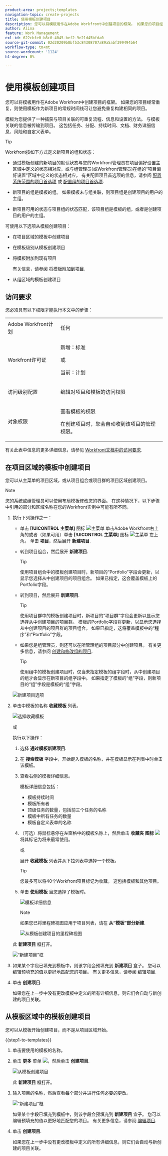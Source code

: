 ```yaml
---
product-area: projects;templates
navigation-topic: create-projects
title: 使用模板创建项目
description: 您可以将模板用作在Adobe Workfront中创建项目的框架。 如果您的项目经常重复，则在新项目中使用模板可让您避免重复构建相同的项目。
author: Alina
feature: Work Management
exl-id: 622cbfe0-b8c0-4045-bef2-9e21d45bfda0
source-git-commit: 02d20209b8bf53c84308707a89a5abf399494b64
workflow-type: tm+mt
source-wordcount: '1124'
ht-degree: 0%

---
```


# 使用模板创建项目

<!-- Audited: 01/2024 -->

您可以将模板用作在Adobe Workfront中创建项目的框架。 如果您的项目经常重复，则使用模板作为新项目的常规时间线可让您避免重复构建相同的项目。

模板为您提供了一种捕获与项目关联的可重复流程、信息和设置的方法。 与模板关联的信息被传输到项目。 这包括任务、分配、持续时间、文档、财务详细信息、风险和自定义表单。

>[!TIP]
>
>Workfront按如下方式定义新项目的组和状态：
>
>* 通过模板创建的新项目的默认状态与您的Workfront管理员在项目偏好设置主区域中定义的状态相对应，或与组管理员(或Workfront管理员)在组的“项目偏好设置”区域中定义的状态相对应。 有关配置项目首选项的信息，请参阅 [配置系统范围的项目首选项](../../../administration-and-setup/set-up-workfront/configure-system-defaults/set-project-preferences.md) 或 [配置组的项目首选项](../../../administration-and-setup/manage-groups/create-and-manage-groups/configure-project-preferences-group.md).
>
>* 新项目的组是模板的组。 如果模板未与组关联，则项目组是创建项目的用户的主组。
>
>* 新项目可用的状态与项目组的状态匹配，该项目组是模板的组，或者是创建项目的用户的主组。

可使用以下选项从模板创建项目：

* 在项目区域的模板中创建项目
* 在模板级别从模板创建项目
* 将模板附加到现有项目

  有关信息，请参阅 [将模板附加到项目](../../../manage-work/projects/create-and-manage-templates/attach-template-to-project.md).

* 从组区域的模板创建项目

## 访问要求

<!--drafted for P&P:

<table style="table-layout:auto"> 
 <col> 
 <col> 
 <tbody> 
  <tr> 
   <td role="rowheader">Adobe Workfront plan*</td> 
   <td> <p>Any </p> </td> 
  </tr> 
  <tr> 
   <td role="rowheader">Workfront license*</td> 
   <td> <p>Current license: Standard </p>
   Or
   <p>Legacy license: Plan </p>
    </td> 
  </tr> 
  <tr> 
   <td role="rowheader">Access level configurations*</td> 
   <td> <p>Edit access to Projects and to Templates</p> <p><b>NOTE</b>
   
   If you still don't have access, ask your Workfront administrator if they set additional restrictions in your access level. For information about access to projects, see <a href="../../../administration-and-setup/add-users/configure-and-grant-access/grant-access-projects.md" class="MCXref xref">Grant access to projects</a>. For information on how a Workfront administrator can change your access level, see <a href="../../../administration-and-setup/add-users/configure-and-grant-access/create-modify-access-levels.md" class="MCXref xref">Create or modify custom access levels</a>. </p> </td> 
  </tr> 
  <tr> 
   <td role="rowheader">Object permissions</td> 
   <td> <p>View permissions to a template</p> <p>When you create a project you automatically receive Manage permissions to the project </p> <p> For information about project permissions, see <a href="../../../workfront-basics/grant-and-request-access-to-objects/share-a-project.md" class="MCXref xref">Share a project in Adobe Workfront</a>.</p> <p>For information on requesting additional access, see <a href="../../../workfront-basics/grant-and-request-access-to-objects/request-access.md" class="MCXref xref">Request access to objects </a>.</p> </td> 
  </tr> 
 </tbody> 
</table>
-->

您必须具有以下权限才能执行本文中的步骤：

<table style="table-layout:auto"> 
 <col> 
 <col> 
 <tbody> 
  <tr> 
   <td role="rowheader">Adobe Workfront计划</td> 
   <td> <p>任何 </p> </td> 
  </tr> 
  <tr> 
   <td role="rowheader">Workfront许可证</td> 
   <td> <p>新增：标准</p>
        <p>或</p>
        <p>当前：计划 </p> </td> 
  </tr> 
  <tr> 
   <td role="rowheader">访问级别配置</td> 
   <td> <p>编辑对项目和模板的访问权限</p> </td> 
  </tr> 
  <tr> 
   <td role="rowheader">对象权限</td> 
   <td> <p>查看模板的权限</p> <p>在创建项目时，您会自动收到该项目的管理权限。</p></td> 
  </tr> 
 </tbody> 
</table>

有关此表中信息的更多详细信息，请参见 [Workfront文档中的访问要求](/help/quicksilver/administration-and-setup/add-users/access-levels-and-object-permissions/access-level-requirements-in-documentation.md).

## 在项目区域的模板中创建项目

您可以从主菜单的项目区域，或从项目组合或项目群的项目区域创建项目。

>[!NOTE]
>
>您的系统或组管理员可以使用布局模板修改您的界面。 在这种情况下，以下步骤中引用的部分和区域名称在您的Workfront实例中可能有所不同。

1. 执行下列操作之一：

   * 单击 **[!UICONTROL 主菜单]** 图标 ![主菜单](/help/_includes/assets/main-menu-icon.png) 单击Adobe Workfront右上角的或者（如果可用）单击 **[!UICONTROL 主菜单]** 图标 ![主菜单](/help/_includes/assets/main-menu-icon-left-nav.png) 左上角。 单击 **项目**，然后展开 **新建项目**.
   * 转到项目组合，然后展开 **新建项目**.

     >[!TIP]
     >
     >使用项目组合中的模板创建项目时，新项目的“Portfolio”字段会更新，以显示您选择从中创建项目的项目组合。 如果已指定，这会覆盖模板上的Portfolio字段。

   * 转到项目，然后展开 **新建项目**.

     >[!TIP]
     >
     >使用项目群中的模板创建项目时，新项目的“项目群”字段会更新以显示您选择从中创建项目的项目群。 模板的Portfolio字段将更新，以显示您选择从中创建项目的项目群的项目组合。 如果已指定，这将覆盖模板中的“程序”和“Portfolio”字段。

   * 如果您是组管理员，则还可以在所管理组的项目部分中创建项目。 有关更多信息，请参阅 [创建和修改组的项目](../../../administration-and-setup/manage-groups/work-with-group-objects/create-and-modify-a-groups-projects.md).

     >[!TIP]
     >
     >使用组中的模板创建项目时，仅当未指定模板的组字段时，从中创建项目的组才会显示在新项目的组字段中。 如果指定了模板的“组”字段，则新项目的“组”字段是模板的“组”字段。

   <!--
   <p>(this, above, is hyperlinked to the classic version of this article; the Milestone View steps are similar to creating a project in Classic than to the way you do it in NWE)</p>
   -->

   ![新建项目选项](assets/new-project-dropdown.png)

1. 单击中模板的名称 **收藏模板** 列表。

   ![选择收藏模板](assets/new-project-from-template-dropdown-with-template-favorites.png)

   或

   执行以下操作：

   1. 选择 **通过模板新建项目**.
   1. 在 **搜索模板** 字段中，开始键入模板的名称，并在模板显示在列表中时单击该模板。
   1. 查看右侧的模板详细信息。

      模板详细信息包括：

      * 模板持续时间
      * 模板所有者
      * 顶级任务的数量，包括前三个任务的名称
      * 模板中所有任务的数量
      * 模板自定义表单的名称

   1. （可选）将鼠标悬停在左窗格中的模板名称上，然后单击 **收藏夹** **图标** ![](assets/favorites-icon-small.png) 将其标记为将来最常使用。

      或

      展开 **收藏模板** 列表并从下拉列表中选择一个模板。

      >[!TIP]
      >
      >您最多可以将40个Workfront项目标记为收藏。 这包括模板和其他项目。

   1. 单击 **使用模板** 当您选择了模板时。

      ![模板详细信息](assets/new-project-from-template-small-box-with-template-details-panel.png)

      >[!NOTE]
      >
      >如果您已将里程碑视图应用于项目列表，请在 **从“模板”部分新建**.
      >
      >
      >![从模板创建项目的里程碑视图](assets/create-project-from-template-box-from-milestone-view-nwe-350x275.png)
      >

   此 **新建项目** 框打开。

   ![“新建项目”框](assets/new-project-from-template-box.png)

1. 如果某个字段已填充到模板中，则该字段会预填充到 **新建项目** 盒子。 您可以编辑预填充的值以更好地匹配您的项目。 有关更多信息，请参阅 [编辑项目](../../../manage-work/projects/manage-projects/edit-projects.md).
1. 单击 **创建项目**.

   如果您在上一步中没有更改模板中定义的所有详细信息，则它们会自动与新创建的项目关联。

## 从模板区域中的模板创建项目

您可以从模板开始创建项目，而不是从项目区域开始。

{{step1-to-templates}}

1. 单击要使用的模板的名称。
1. 单击 **更多** 菜单 ![](assets/more-icon.png)，然后单击 **创建项目**.

   ![从模板创建项目](assets/project-sharing-on-template.png)

   此 **新建项目** 框打开。

1. 输入项目的名称，然后查看每个部分并进行任何必要的更改。

   ![“新建项目”框](assets/new-project-from-template-box.png)

   如果某个字段已填充到模板中，则该字段会预填充到 **新建项目** 盒子。 您可以编辑预填充的值以更好地匹配您的项目。 有关更多信息，请参阅 [编辑项目](../../../manage-work/projects/manage-projects/edit-projects.md).

1. 单击 **创建项目**.

   如果您在上一步中没有更改模板中定义的所有详细信息，则它们会自动与新创建的项目关联。
